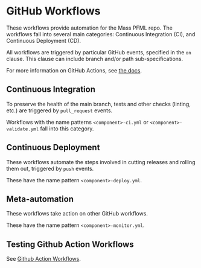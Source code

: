 # GitHub Workflows

These workflows provide automation for the Mass PFML repo. The workflows fall into several main categories: Continuous Integration (CI), and
Continuous Deployment (CD).

All workflows are triggered by particular GitHub events, specified in the `on` clause. This clause can include branch and/or path sub-specifications.

For more information on GitHub Actions, see [the docs](https://help.github.com/en/actions).

## Continuous Integration

To preserve the health of the main branch, tests and other checks (linting, etc.) are triggered by `pull_request` events.

Workflows with the name patterns `<component>-ci.yml` or `<component>-validate.yml` fall into this category.

## Continuous Deployment

These workflows automate the steps involved in cutting releases and rolling them out, triggered by `push` events.

These have the name pattern `<component>-deploy.yml`.

## Meta-automation

These workflows take action on other GitHub workflows.

These have the name pattern `<component>-monitor.yml`.

## Testing Github Action Workflows

See [Github Action Workflows](../../docs/infra/5-github-action-workflows.md).

